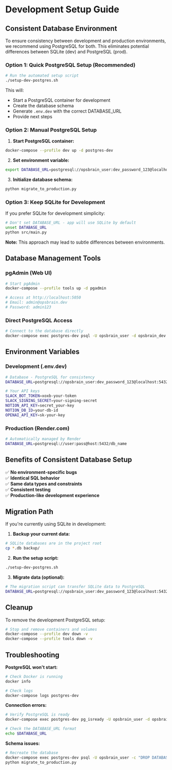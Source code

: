 # Development Setup Guide

## Consistent Database Environment

To ensure consistency between development and production environments, we recommend using PostgreSQL for both. This eliminates potential differences between SQLite (dev) and PostgreSQL (prod).

### Option 1: Quick PostgreSQL Setup (Recommended)

```bash
# Run the automated setup script
./setup-dev-postgres.sh
```

This will:
- Start a PostgreSQL container for development
- Create the database schema
- Generate `.env.dev` with the correct DATABASE_URL
- Provide next steps

### Option 2: Manual PostgreSQL Setup

1. **Start PostgreSQL container:**
```bash
docker-compose --profile dev up -d postgres-dev
```

2. **Set environment variable:**
```bash
export DATABASE_URL=postgresql://opsbrain_user:dev_password_123@localhost:5432/opsbrain_dev
```

3. **Initialize database schema:**
```bash
python migrate_to_production.py
```

### Option 3: Keep SQLite for Development

If you prefer SQLite for development simplicity:
```bash
# Don't set DATABASE_URL - app will use SQLite by default
unset DATABASE_URL
python src/main.py
```

**Note:** This approach may lead to subtle differences between environments.

## Database Management Tools

### pgAdmin (Web UI)
```bash
# Start pgAdmin
docker-compose --profile tools up -d pgadmin

# Access at http://localhost:5050
# Email: admin@opsbrain.dev
# Password: admin123
```

### Direct PostgreSQL Access
```bash
# Connect to the database directly
docker-compose exec postgres-dev psql -U opsbrain_user -d opsbrain_dev
```

## Environment Variables

### Development (.env.dev)
```bash
# Database - PostgreSQL for consistency
DATABASE_URL=postgresql://opsbrain_user:dev_password_123@localhost:5432/opsbrain_dev

# Your API keys
SLACK_BOT_TOKEN=xoxb-your-token
SLACK_SIGNING_SECRET=your-signing-secret
NOTION_API_KEY=secret_your-key
NOTION_DB_ID=your-db-id
OPENAI_API_KEY=sk-your-key
```

### Production (Render.com)
```bash
# Automatically managed by Render
DATABASE_URL=postgresql://user:pass@host:5432/db_name
```

## Benefits of Consistent Database Setup

✅ **No environment-specific bugs**  
✅ **Identical SQL behavior**  
✅ **Same data types and constraints**  
✅ **Consistent testing**  
✅ **Production-like development experience**

## Migration Path

If you're currently using SQLite in development:

1. **Backup your current data:**
```bash
# SQLite databases are in the project root
cp *.db backup/
```

2. **Run the setup script:**
```bash
./setup-dev-postgres.sh
```

3. **Migrate data (optional):**
```bash
# The migration script can transfer SQLite data to PostgreSQL
DATABASE_URL=postgresql://opsbrain_user:dev_password_123@localhost:5432/opsbrain_dev python migrate_to_production.py
```

## Cleanup

To remove the development PostgreSQL setup:
```bash
# Stop and remove containers and volumes
docker-compose --profile dev down -v
docker-compose --profile tools down -v
```

## Troubleshooting

**PostgreSQL won't start:**
```bash
# Check Docker is running
docker info

# Check logs
docker-compose logs postgres-dev
```

**Connection errors:**
```bash
# Verify PostgreSQL is ready
docker-compose exec postgres-dev pg_isready -U opsbrain_user -d opsbrain_dev

# Check the DATABASE_URL format
echo $DATABASE_URL
```

**Schema issues:**
```bash
# Recreate the database
docker-compose exec postgres-dev psql -U opsbrain_user -c "DROP DATABASE IF EXISTS opsbrain_dev; CREATE DATABASE opsbrain_dev;"
python migrate_to_production.py
```
